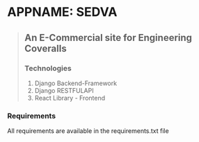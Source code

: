 # APPNAME: SEDVA 

> ## An E-Commercial site for Engineering Coveralls
> ### Technologies
> 1. Django Backend-Framework
> 2. Django RESTFULAPI
> 3. React Library - Frontend


### Requirements
<p> All requirements are available in the requirements.txt file </p> 


